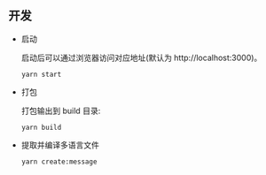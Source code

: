 ## 开发

- 启动

  启动后可以通过浏览器访问对应地址(默认为 http://localhost:3000)。

  ```
  yarn start
  ```

- 打包

  打包输出到 build 目录:

  ```
  yarn build
  ```

- 提取并编译多语言文件

  ```
  yarn create:message
  ```
